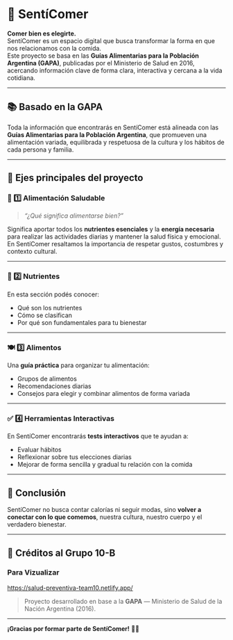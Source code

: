 # 🥗 SentíComer

**Comer bien es elegirte.**  
SentíComer es un espacio digital que busca transformar la forma en que nos relacionamos con la comida.  
Este proyecto se basa en las **Guías Alimentarias para la Población Argentina (GAPA)**, publicadas por el Ministerio de Salud en 2016, acercando información clave de forma clara, interactiva y cercana a la vida cotidiana.

---

## 📚 Basado en la GAPA

Toda la información que encontrarás en SentíComer está alineada con las **Guías Alimentarias para la Población Argentina**, que promueven una alimentación variada, equilibrada y respetuosa de la cultura y los hábitos de cada persona y familia.

---

## 🧩 Ejes principales del proyecto

### 🍎 1️⃣ Alimentación Saludable

> *“¿Qué significa alimentarse bien?”*

Significa aportar todos los **nutrientes esenciales** y la **energía necesaria** para realizar las actividades diarias y mantener la salud física y emocional.  
En SentíComer resaltamos la importancia de respetar gustos, costumbres y contexto cultural.

---

### 🧬 2️⃣ Nutrientes

En esta sección podés conocer:
- Qué son los nutrientes
- Cómo se clasifican
- Por qué son fundamentales para tu bienestar

---

### 🍽️ 3️⃣ Alimentos

Una **guía práctica** para organizar tu alimentación:
- Grupos de alimentos
- Recomendaciones diarias
- Consejos para elegir y combinar alimentos de forma variada

---

### ✅ 4️⃣ Herramientas Interactivas

En SentíComer encontrarás **tests interactivos** que te ayudan a:
- Evaluar hábitos
- Reflexionar sobre tus elecciones diarias
- Mejorar de forma sencilla y gradual tu relación con la comida

---

## 🙌 Conclusión

SentíComer no busca contar calorías ni seguir modas, sino **volver a conectar con lo que comemos**, nuestra cultura, nuestro cuerpo y el verdadero bienestar.

---

## 📌 Créditos al Grupo 10-B

### Para Vizualizar
https://salud-preventiva-team10.netlify.app/

> Proyecto desarrollado en base a la **GAPA** — Ministerio de Salud de la Nación Argentina (2016).

---

**¡Gracias por formar parte de SentíComer!** 🌿✨

